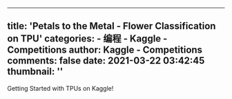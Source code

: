 
---
title: 'Petals to the Metal - Flower Classification on TPU'
categories: 
    - 编程
    - Kaggle - Competitions
author: Kaggle - Competitions
comments: false
date: 2021-03-22 03:42:45
thumbnail: ''
---

<div>   
Getting Started with TPUs on Kaggle!  
</div>
            
